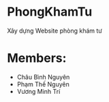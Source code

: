 # PhongKhamTu
Xây dựng Website phòng khám tư

# Members:

<ul>
  <li>Châu Bình Nguyên</li>
  <li>Phạm Thế Nguyên</li>
  <li>Vương Minh Trí</li>
</ul>
